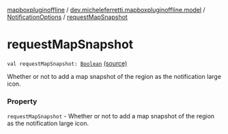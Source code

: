 [mapboxpluginoffline](../../index.md) / [dev.micheleferretti.mapboxpluginoffline.model](../index.md) / [NotificationOptions](index.md) / [requestMapSnapshot](./request-map-snapshot.md)

# requestMapSnapshot

`val requestMapSnapshot: `[`Boolean`](https://kotlinlang.org/api/latest/jvm/stdlib/kotlin/-boolean/index.html) [(source)](https://github.com/xit0c/mapbox-plugin-offline/tree/master/mapboxpluginoffline/src/main/java/dev/micheleferretti/mapboxpluginoffline/model/NotificationOptions.kt#L27)

Whether or not to add a map snapshot of the region as the notification large icon.

### Property

`requestMapSnapshot` - Whether or not to add a map snapshot of the region as the notification large icon.